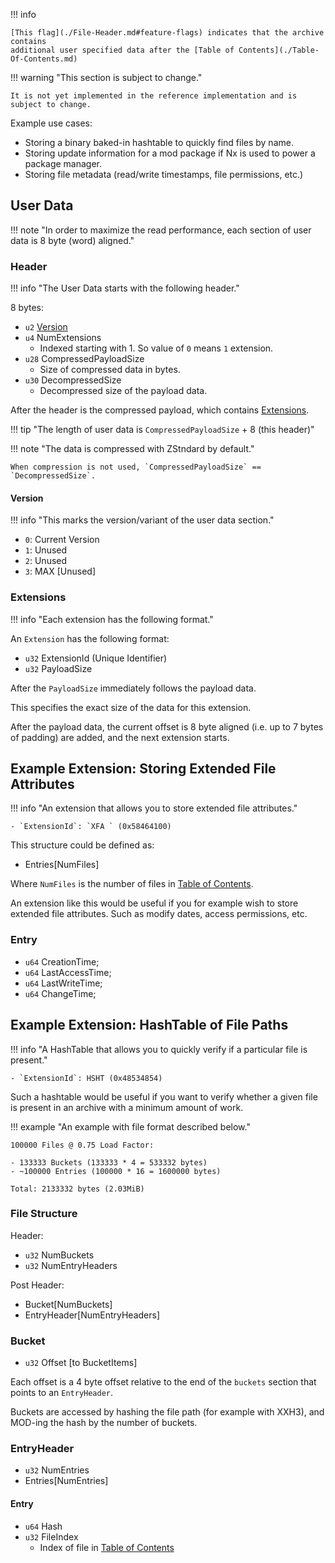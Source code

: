 !!! info

    [This flag](./File-Header.md#feature-flags) indicates that the archive contains
    additional user specified data after the [Table of Contents](./Table-Of-Contents.md)

!!! warning "This section is subject to change."

    It is not yet implemented in the reference implementation and is
    subject to change.

Example use cases:

- Storing a binary baked-in hashtable to quickly find files by name.
- Storing update information for a mod package if Nx is used to power a package manager.
- Storing file metadata (read/write timestamps, file permissions, etc.)

## User Data

!!! note "In order to maximize the read performance, each section of user data is 8 byte (word) aligned."

### Header

!!! info "The User Data starts with the following header."

8 bytes:

- `u2` [Version](#version)
- `u4` NumExtensions
    - Indexed starting with 1. So value of `0` means `1` extension.
- `u28` CompressedPayloadSize
    - Size of compressed data in bytes.
- `u30` DecompressedSize
    - Decompressed size of the payload data.

After the header is the compressed payload, which contains [Extensions](#extensions).

!!! tip "The length of user data is `CompressedPayloadSize` + 8 (this header)"

!!! note "The data is compressed with ZStndard by default."

    When compression is not used, `CompressedPayloadSize` == `DecompressedSize`.

#### Version

!!! info "This marks the version/variant of the user data section."

- `0`: Current Version
- `1`: Unused
- `2`: Unused
- `3`: MAX [Unused]

### Extensions

!!! info "Each extension has the following format."

An `Extension` has the following format:

- `u32` ExtensionId (Unique Identifier)
- `u32` PayloadSize

After the `PayloadSize` immediately follows the payload data.

This specifies the exact size of the data for this extension.

After the payload data, the current offset is 8 byte aligned (i.e. up to 7 bytes of padding)
are added, and the next extension starts.

## Example Extension: Storing Extended File Attributes

!!! info "An extension that allows you to store extended file attributes."

    - `ExtensionId`: `XFA ` (0x58464100)

This structure could be defined as:

- Entries[NumFiles]

Where `NumFiles` is the number of files in [Table of Contents](Table-Of-Contents.md).

An extension like this would be useful if you for example wish to store extended
file attributes. Such as modify dates, access permissions, etc.

### Entry

- `u64` CreationTime;
- `u64` LastAccessTime;
- `u64` LastWriteTime;
- `u64` ChangeTime;

## Example Extension: HashTable of File Paths

!!! info "A HashTable that allows you to quickly verify if a particular file is present."

    - `ExtensionId`: HSHT (0x48534854)

Such a hashtable would be useful if you want to verify whether a given file
is present in an archive with a minimum amount of work.

!!! example "An example with file format described below."

    100000 Files @ 0.75 Load Factor:

    - 133333 Buckets (133333 * 4 = 533332 bytes)
    - ~100000 Entries (100000 * 16 = 1600000 bytes)

    Total: 2133332 bytes (2.03MiB)

### File Structure

Header:

- `u32` NumBuckets
- `u32` NumEntryHeaders

Post Header:

- Bucket[NumBuckets]
- EntryHeader[NumEntryHeaders]

### Bucket

- `u32` Offset [to BucketItems]

Each offset is a 4 byte offset relative to the end of the `buckets` section that
points to an `EntryHeader`.

Buckets are accessed by hashing the file path (for example with XXH3), and
MOD-ing the hash by the number of buckets.

### EntryHeader

- `u32` NumEntries
- Entries[NumEntries]

#### Entry 

- `u64` Hash
- `u32` FileIndex
    - Index of file in [Table of Contents](./Table-Of-Contents.md)
